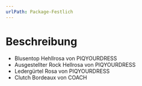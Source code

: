 ```yaml
---
urlPath: Package-Festlich
---
```

# Beschreibung
- Blusentop Hehllrosa von PIQYOURDRESS
- Ausgestellter Rock Hellrosa von PIQYOURDRESS
- Ledergürtel Rosa von PIQYOURDRESS
- Clutch Bordeaux von COACH


